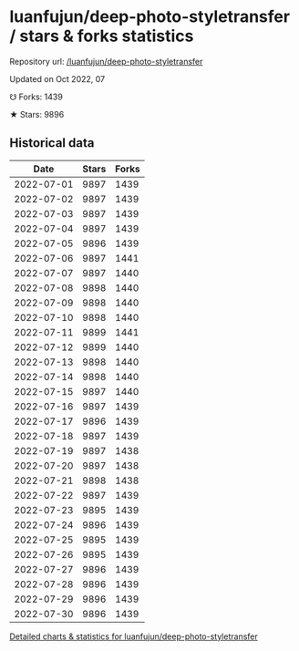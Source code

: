 # luanfujun/deep-photo-styletransfer / stars & forks statistics

Repository url: [/luanfujun/deep-photo-styletransfer](https://github.com/luanfujun/deep-photo-styletransfer)

Updated on Oct 2022, 07

☋ Forks: 1439

★ Stars: 9896

## Historical data
| Date | Stars | Forks |
|------|-------|-------|
| 2022-07-01 | 9897 | 1439 | 
| 2022-07-02 | 9897 | 1439 | 
| 2022-07-03 | 9897 | 1439 | 
| 2022-07-04 | 9897 | 1439 | 
| 2022-07-05 | 9896 | 1439 | 
| 2022-07-06 | 9897 | 1441 | 
| 2022-07-07 | 9897 | 1440 | 
| 2022-07-08 | 9898 | 1440 | 
| 2022-07-09 | 9898 | 1440 | 
| 2022-07-10 | 9898 | 1440 | 
| 2022-07-11 | 9899 | 1441 | 
| 2022-07-12 | 9899 | 1440 | 
| 2022-07-13 | 9898 | 1440 | 
| 2022-07-14 | 9898 | 1440 | 
| 2022-07-15 | 9897 | 1440 | 
| 2022-07-16 | 9897 | 1439 | 
| 2022-07-17 | 9896 | 1439 | 
| 2022-07-18 | 9897 | 1439 | 
| 2022-07-19 | 9897 | 1438 | 
| 2022-07-20 | 9897 | 1438 | 
| 2022-07-21 | 9898 | 1438 | 
| 2022-07-22 | 9897 | 1439 | 
| 2022-07-23 | 9895 | 1439 | 
| 2022-07-24 | 9896 | 1439 | 
| 2022-07-25 | 9895 | 1439 | 
| 2022-07-26 | 9895 | 1439 | 
| 2022-07-27 | 9896 | 1439 | 
| 2022-07-28 | 9896 | 1439 | 
| 2022-07-29 | 9896 | 1439 | 
| 2022-07-30 | 9896 | 1439 | 


[Detailed charts & statistics for luanfujun/deep-photo-styletransfer](https://reviewgithub.com/rep/luanfujun/deep-photo-styletransfer)
